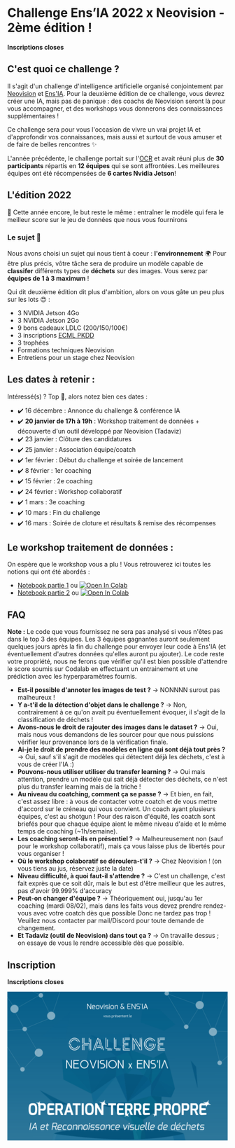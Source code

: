 # Challenge Ens’IA 2022 x Neovision - 2ème édition !

**Inscriptions closes**

## C'est quoi ce challenge ?

Il s'agit d'un challenge d'intelligence artificielle organisé conjointement par [Neovision](https://neovision.fr) et [Ens'IA](https://github.com/YannSia/tutorials). Pour la deuxième édition de ce challenge, vous devrez créer une IA, mais pas de panique : des coachs de Neovision seront là pour vous accompagner, et des workshops vous donnerons des connaissances supplémentaires !

Ce challenge sera pour vous l'occasion de vivre un vrai projet IA et d'approfondir vos connaissances, mais aussi et surtout de vous amuser et de faire de belles rencontres ✨

L'année précédente, le challenge portait sur l'[OCR](https://en.wikipedia.org/wiki/Optical_character_recognition) et avait réuni plus de **30 participants** répartis en **12 équipes** qui se sont affrontées. Les meilleures équipes ont été récompensées de **6 cartes Nvidia Jetson**!

## L'édition 2022

🎯 Cette année encore, le but reste le même : entraîner le modèle qui fera le meilleur score sur le jeu de données que nous vous fournirons

### Le sujet 🤩

Nous avons choisi un sujet qui nous tient à coeur : **l'environnement** 🌍
Pour être plus précis, vôtre tâche sera de produire un modèle capable de **classifer** différents types de **déchets** sur des images.
Vous serez par **équipes de 1 à 3 maximum** !

Qui dit deuxième édition dit plus d'ambition, alors on vous gâte un peu plus sur les lots 😍 :

- 3 NVIDIA Jetson 4Go
- 3 NVIDIA Jetson 2Go
- 9 bons cadeaux LDLC (200/150/100€)
- 3 inscriptions [ECML PKDD](https://ecmlpkdd.org)
- 3 trophées
- Formations techniques Neovision
- Entretiens pour un stage chez Neovision

## Les dates à retenir :

Intéressé(s) ? Top 💯, alors notez bien ces dates :

- ✔️ 16 décembre : Annonce du challenge & conférence IA
- ✔️ **20 janvier de 17h à 19h** : Workshop traitement de données + découverte d'un outil développé par Neovision (Tadaviz)
- ✔️ 23 janvier : Clôture des candidatures
- ✔️ 25 janvier : Association équipe/coatch
- ✔️ 1er février : Début du challenge et soirée de lancement
- ✔️ 8 février : 1er coaching
- ✔️ 15 février : 2e coaching
- ✔️ 24 février : Workshop collaboratif
- ✔️ 1 mars : 3e coaching
- ✔️ 10 mars : Fin du challenge
- ✔️ 16 mars : Soirée de cloture et résultats & remise des récompenses

## Le workshop traitement de données :

On espère que le workshop vous a plu ! Vous retrouverez ici toutes les notions qui ont été abordés :

- [Notebook partie 1](https://github.com/YannSia/challenge-2022/blob/master/workshop-data/Workshop_Challenge_ENS'IA_x_Neovision.ipynb) ou [![Open In Colab](https://colab.research.google.com/assets/colab-badge.svg)](https://colab.research.google.com/github/yannsia/challenge-2022/blob/master/workshop-data/Workshop_Challenge_ENS'IA_x_Neovision.ipynb)
- [Notebook partie 2](https://github.com/YannSia/challenge-2022/blob/master/workshop-data/data_preprocessing_using_keras.ipynb) ou [![Open In Colab](https://colab.research.google.com/assets/colab-badge.svg)](https://colab.research.google.com/github/yannsia/challenge-2022/blob/master/workshop-data/data_preprocessing_using_keras.ipynb)

## FAQ

**Note :** Le code que vous fournissez ne sera pas analysé si vous n'êtes pas dans le top 3 des équipes. Les 3 équipes gagnantes auront seulement quelques jours après la fin du challenge pour envoyer leur code à Ens'IA (et éventuellement d'autres données qu'elles auront pu ajouter). Le code reste votre propriété, nous ne ferons que vérifier qu'il est bien possible d'attendre le score soumis sur Codalab en effectuant un entrainement et une prédiction avec les hyperparamètres fournis.

- **Est-il possible d'annoter les images de test ?** -> NONNNN surout pas malheureux !
- **Y a-t'il de la détection d'objet dans le challenge ?** -> Non, contrairement à ce qu'on avait pu éventuellement évoquer, il s'agit de la classification de déchets !
- **Avons-nous le droit de rajouter des images dans le dataset ?** -> Oui, mais nous vous demandons de les sourcer pour que nous puissions vérifier leur provenance lors de la vérification finale.
- **Ai-je le droit de prendre des modèles en ligne qui sont déjà tout près ?** -> Oui, sauf s'il s'agit de modèles qui détectent déjà les déchets, c'est à vous de créer l'IA :)
- **Pouvons-nous utiliser utiliser du transfer learning ?** -> Oui mais attention, prendre un modèle qui sait déjà détecter des déchets, ce n'est plus du transfer learning mais de la triche !
- **Au niveau du coatching, comment ça se passe ?** -> Et bien, en fait, c'est assez libre : à vous de contacter votre coatch et de vous mettre d'accord sur le créneau qui vous convient. Un coach ayant plusieurs équipes, c'est au shotgun ! Pour des raison d'équité, les coatch sont briefés pour que chaque équipe aient le même niveau d'aide et le même temps de coaching (~1h/semaine).
- **Les coaching seront-ils en présentiel ?** -> Malheureusement non (sauf pour le workshop collaboratif), mais ça vous laisse plus de libertés pour vous organiser !
- **Où le workshop colaboratif se déroulera-t'il ?** -> Chez Neovision ! (on vous tiens au jus, réservez juste la date)
- **Niveau difficulté, à quoi faut-il s'attendre ?** -> C'est un challenge, c'est fait exprès que ce soit dûr, mais le but est d'être meilleur que les autres, pas d'avoir 99.999% d'accuracy
- **Peut-on changer d'équipe ?** -> Théoriquement oui, jusqu'au 1er coaching (mardi 08/02), mais dans les faits vous devez prendre rendez-vous avec votre coatch dès que possible Donc ne tardez pas trop ! Veuillez nous contacter par mail/Discord pour toute demande de changement.
- **Et Tadaviz (outil de Neovision) dans tout ça ?** -> On travaille dessus ; on essaye de vous le rendre accessible dès que possible.

## Inscription

**Inscriptions closes**

![](affiche-fb.png)
